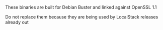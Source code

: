 These binaries are built for Debian Buster and linked against OpenSSL 1.1

Do not replace them because they are being used by LocalStack releases already out
